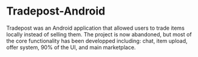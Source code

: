 # Tradepost-Android
Tradepost was an Android application that allowed users to trade items locally instead of selling them. The project is now abandoned,
but most of the core functionality has been developped including: chat, item upload, offer system, 90% of the UI, and main marketplace.
